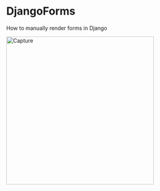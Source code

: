 # DjangoForms
How to manually render forms in Django

<img width="389" alt="Capture" src="https://user-images.githubusercontent.com/82320729/116766308-69d68b00-aa47-11eb-8d69-71df68dfd94e.PNG">

